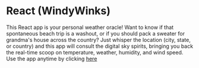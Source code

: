 # React (WindyWinks)
This React app is your personal weather oracle! Want to know if that spontaneous beach trip is a washout, or if you should pack a sweater for grandma's house across the country? Just whisper the location (city, state, or country) and this app will consult the digital sky spirits, bringing you back the real-time scoop on temperature, weather, humidity, and wind speed.
Use the app anytime by clicking [here](windywinksdemo.netlify.app)



